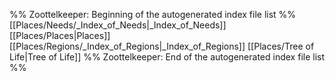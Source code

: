 %% Zoottelkeeper: Beginning of the autogenerated index file list  %%
 [[Places/Needs/_Index_of_Needs|_Index_of_Needs]]
 [[Places/Places|Places]]
 [[Places/Regions/_Index_of_Regions|_Index_of_Regions]]
 [[Places/Tree of Life|Tree of Life]]
%% Zoottelkeeper: End of the autogenerated index file list  %%
